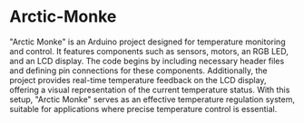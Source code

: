 # Arctic-Monke
"Arctic Monke" is an Arduino project designed for temperature monitoring and control. It features components such as sensors, motors, an RGB LED, and an LCD display. The code begins by including necessary header files and defining pin connections for these components. Additionally, the project provides real-time temperature feedback on the LCD display, offering a visual representation of the current temperature status. With this setup, "Arctic Monke" serves as an effective temperature regulation system, suitable for applications where precise temperature control is essential.

